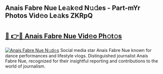 ## Anais Fabre Nue Le𝚊k𝚎d N𝚞𝚍es - Part-mYr Photos Vid𝚎o Le𝚊ks ZKRpQ

# <h2><a href="http://fb8l8vm.evod.top/?m=Anais+Fabre+Nue">🔗 👉🔴 Anais Fabre Nue Vid𝚎o Ph𝚘t𝚘s</a></h2>

[![Anais Fabre Nue N𝚞d𝚎s](https://i.imgur.com/8V9OHl7.gif)](http://fb8l8vm.evod.top/?m=Anais+Fabre+Nue)
Social media star Anais Fabre Nue known for dance performances and lifestyle vlogs. Distinguished journalist Anais Fabre Nue, recognized for their insightful reporting and contributions to the world of journalism. 

